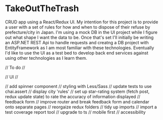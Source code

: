 # TakeOutTheTrash
CRUD app using a React/Redux UI.
My intention for this project is to provide a user with a set of rules for how and when to dispose of their refuse by prefecture/city in Japan.
I'm using a mock DB in the UI project while I figure out what shape I want the data to be. Once that's set I'll initially be writing an ASP.NET REST Api to handle requests and creatng a DB project with EntityFramework as I am most familiar with these technologies. Eventually I'd like to use the UI as a test bed to develop back end services against using other technologies as I learn them.

// To do //

// UI //

// add spinner component
// styling with Less/Sass
// update tests to use chai.assert
// display city 'rules'
// set up star-rating system (fetch post, redux update state) to rate the accuracy of information displayed
// feedback form
// improve router and break feedback form and calendar onto separate pages
// reorgaize redux folders
// tidy up imports
// import a test coverage report tool
// upgrade to ts
// mobile first
// accessibility


